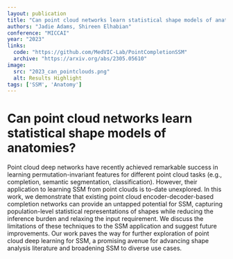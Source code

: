 ```yaml
---
layout: publication
title: "Can point cloud networks learn statistical shape models of anatomies?"
authors: "Jadie Adams, Shireen Elhabian"
conference: "MICCAI"
year: "2023"
links: 
  code: "https://github.com/MedVIC-Lab/PointCompletionSSM"
  archive: "https://arxiv.org/abs/2305.05610"
image:
  src: "2023_can_pointclouds.png"
  alt: Results Highlight
tags: ['SSM', 'Anatomy']
---
```


# Can point cloud networks learn statistical shape models of anatomies?
Point cloud deep networks have recently achieved remarkable success in learning permutation-invariant features for different point cloud tasks (e.g., completion, semantic segmentation, classification). However, their application to learning SSM from point clouds is to-date unexplored. In this work, we demonstrate that existing point cloud encoder-decoder-based completion networks can provide an untapped potential for SSM, capturing population-level statistical representations of shapes while reducing the inference burden and relaxing the input requirement. We discuss the limitations of these techniques to the SSM application and suggest future improvements. Our work paves the way for further exploration of point cloud deep learning for SSM, a promising avenue for advancing shape analysis literature and broadening SSM to diverse use cases. 